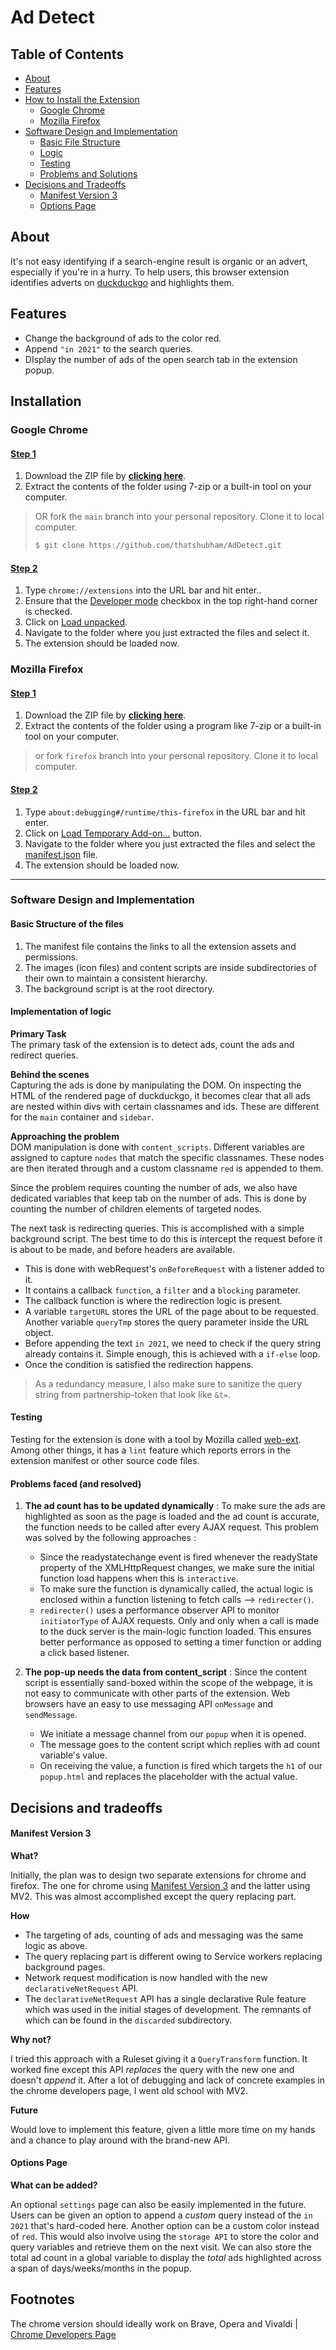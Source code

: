 # Ad Detect

## Table of Contents

- [About](#about)
- [Features](#features)
- [How to Install the Extension](#installation)
  - [Google Chrome](#google-chrome)
  - [Mozilla Firefox](#mozilla-firefox)
- [Software Design and Implementation](#software-design-and-implementation)
  - [Basic File Structure](#basic-structure-of-the-files)
  - [Logic](#implementation-of-logic)
  - [Testing](#testing)
  - [Problems and Solutions](#problems-faced-and-resolved)
- [Decisions and Tradeoffs](#decisions-and-tradeoffs)
  - [Manifest Version 3](#manifest-version-3)
  - [Options Page](#options-page)

## About

It's not easy identifying if a search-engine result is organic or an advert, especially if you're in a hurry. To help users, this browser extension identifies
adverts on [duckduckgo](https://duckduckgo.com/) and highlights them.

## Features

- Change the background of ads to the color red.
- Append `"in 2021"` to the search queries.
- DIsplay the number of ads of the open search tab in the extension popup.

## Installation

### Google Chrome

#### <ins>Step 1<ins>

1. Download the ZIP file by [**clicking here**](https://github.com/thatshubham/AdDetect/archive/refs/heads/main.zip).
2. Extract the contents of the folder using 7-zip or a built-in tool on your computer.

> OR fork the `main` branch into your personal repository. Clone it to local computer.
>
> ```sh
> $ git clone https://github.com/thatshubham/AdDetect.git
> ```

#### <ins>Step 2<ins>

1. Type `chrome://extensions` into the URL bar and hit enter..
2. Ensure that the <ins>Developer mode</ins> checkbox in the top right-hand corner is checked.
3. Click on <ins>Load unpacked</ins>.
4. Navigate to the folder where you just extracted the files and select it.
5. The extension should be loaded now.

### Mozilla Firefox

#### <ins>Step 1<ins>

1. Download the ZIP file by [**clicking here**](https://github.com/thatshubham/AdDetect/archive/refs/heads/firefox.zip).
2. Extract the contents of the folder using a program like 7-zip or a built-in tool on your computer.

> or fork `firefox` branch into your personal repository. Clone it to local computer.

#### <ins>Step 2<ins>

1. Type `about:debugging#/runtime/this-firefox` in the URL bar and hit enter.
2. Click on <ins>Load Temporary Add-on...</ins> button.
3. Navigate to the folder where you just extracted the files and select the <ins>manifest.json</ins> file.
4. The extension should be loaded now.

---

### Software Design and Implementation

#### Basic Structure of the files

1. The manifest file contains the links to all the extension assets and permissions.
2. The images (icon files) and content scripts are inside subdirectories of their own to maintain a consistent hierarchy.
3. The background script is at the root directory.

#### Implementation of logic

**Primary Task**  
The primary task of the extension is to detect ads, count the ads and redirect queries.

**Behind the scenes**  
Capturing the ads is done by manipulating the DOM. On inspecting the HTML of the rendered page of duckduckgo, it becomes clear that all
ads are nested within divs with certain classnames and ids. These are different for the `main` container and `sidebar`.

**Approaching the problem**  
DOM manipulation is done with `content_scripts`. Different variables are assigned to capture `nodes` that match the specific classnames. These nodes are then
  iterated through and a custom classname `red` is appended to them.

Since the problem requires counting the number of ads, we also have dedicated variables that keep tab on the number of ads. This is done by counting the
  number of children elements of targeted nodes.

The next task is redirecting queries. This is accomplished with a simple background script. The best time to do this is intercept the request before it is about to be made, and before headers are available.
  - This is done with webRequest's `onBeforeRequest` with a listener added to it.
  - It contains a callback `function`, a `filter` and a `blocking` parameter.
  - The callback function is where the redirection logic is present.
  - A variable `targetURL` stores the URL of the page about to be requested. Another variable `queryTmp` stores the query parameter inside the URL object.
  - Before appending the text `in 2021`, we need to check if the query string already contains it. Simple enough, this is achieved with a `if-else` loop.
  - Once the condition is satisfied the redirection happens.
> As a redundancy measure, I also make sure to sanitize the query string from partnership-token that look like `&t=`.


#### Testing

Testing for the extension is done with a tool by Mozilla called [web-ext](https://github.com/mozilla/web-ext). Among other things, it has a `lint` feature
which reports errors in the extension manifest or other source code files.

#### Problems faced (and resolved)

1. **The ad count has to be updated dynamically** : To make sure the ads are highlighted as soon as the page is loaded and the ad count is accurate, the
   function needs to be called after every AJAX request. This problem was solved by the following approaches :

   - Since the readystatechange event is fired whenever the readyState property of the XMLHttpRequest changes, we make sure the initial function load happens
     when this is `interactive`.
   - To make sure the function is dynamically called, the actual logic is enclosed within a function listening to fetch calls -->
     `redirecter()`. 
   - `redirecter()` uses a performance observer API to monitor `initiatorType` of AJAX requests. Only and only when a call is made to the duck
     server is the main-logic function loaded. This ensures better performance as opposed to setting a timer function or adding a click based listener.

2. **The pop-up needs the data from content_script** : Since the content script is essentially sand-boxed within the scope of the webpage, it is not easy to
   communicate with other parts of the extension. Web browsers have an easy to use messaging API `onMessage` and `sendMessage`.
   - We initiate a message channel from our `popup` when it is opened.
   - The message goes to the content script which replies with ad count variable's value.
   - On receiving the value, a function is fired which targets the `h1` of our `popup.html` and replaces the placeholder with the actual value.

## Decisions and tradeoffs

#### Manifest Version 3

**What?**

Initially, the plan was to design two separate extensions for chrome and firefox. The one for chrome using
[Manifest Version 3](https://developer.chrome.com/docs/extensions/mv3/intro/) and the latter using MV2. This was almost accomplished except the query replacing
part.

**How**

- The targeting of ads, counting of ads and messaging was the same logic as above.
- The query replacing part is different owing to Service workers replacing background pages.
- Network request modification is now handled with the new `declarativeNetRequest` API.
- The `declarativeNetRequest` API has a single declarative Rule feature which was used in the initial stages of development. The remnants of which can be found
  in the `discarded` subdirectory.

**Why not?**

I tried this approach with a Ruleset giving it a `QueryTransform` function. It worked fine except this API _replaces_ the query with the new one and doesn't
_append_ it. After a lot of debugging and lack of concrete examples in the chrome developers page, I went old school with MV2.

**Future**

Would love to implement this feature, given a little more time on my hands and a chance to play around with the brand-new API.

#### Options Page

**What can be added?**

An optional `settings` page can also be easily implemented in the future. Users can be given an option to append a _custom_ query instead of the `in 2021`
that's hard-coded here. Another option can be a custom color instead of `red`. This would also involve using the `storage API` to store the color and query
variables and retrieve them on the next visit. We can also store the total ad count in a global variable to display the _total_ ads highlighted across a span of
days/weeks/months in the popup.

## Footnotes

The chrome version should ideally work on Brave, Opera and Vivaldi | [Chrome Developers Page](https://developer.chrome.com/docs/extensions/mv3/faq/#faq-dev-01)
